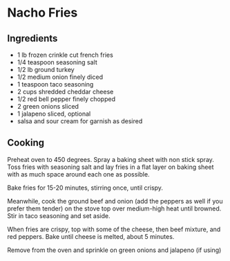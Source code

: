 # Nacho Fries

## Ingredients

- 1 lb frozen crinkle cut french fries
- 1/4 teaspoon seasoning salt
- 1/2 lb ground turkey
- 1/2 medium onion finely diced
- 1 teaspoon taco seasoning
- 2 cups shredded cheddar cheese
- 1/2 red bell pepper finely chopped
- 2 green onions sliced
- 1 jalapeno sliced, optional
- salsa and sour cream for garnish as desired

## Cooking

Preheat oven to 450 degrees. Spray a baking sheet with non stick spray. Toss fries with seasoning salt and lay fries in a flat layer on baking sheet with as much space around each one as possible.		
		
Bake fries for 15-20 minutes, stirring once, until crispy.		
		
Meanwhile, cook the ground beef and onion (add the peppers as well if you prefer them tender) on the stove top over medium-high heat until browned. Stir in taco seasoning and set aside.		
		
When fries are crispy, top with some of the cheese, then beef mixture, and red peppers. Bake until cheese is melted, about 5 minutes.		
		
Remove from the oven and sprinkle on green onions and jalapeno (if using)
